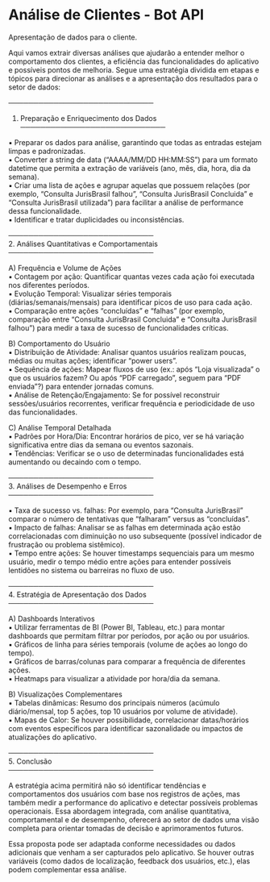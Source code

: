 # Análise de Clientes - Bot API
Apresentação de dados para o cliente.

Aqui vamos extrair diversas análises que ajudarão a entender melhor o comportamento dos clientes, a eficiência das funcionalidades do aplicativo e possíveis pontos de melhoria. Segue uma estratégia dividida em etapas e tópicos para direcionar as análises e a apresentação dos resultados para o setor de dados:

─────────────────────────────  
1. Preparação e Enriquecimento dos Dados  
─────────────────────────────

▪ Preparar os dados para análise, garantindo que todas as entradas estejam limpas e padronizadas.  
▪ Converter a string de data (“AAAA/MM/DD HH:MM:SS”) para um formato datetime que permita a extração de variáveis (ano, mês, dia, hora, dia da semana).  
▪ Criar uma lista de ações e agrupar aquelas que possuem relações (por exemplo, “Consulta JurisBrasil falhou”, “Consulta JurisBrasil Concluida” e “Consulta JurisBrasil utilizada”) para facilitar a análise de performance dessa funcionalidade.  
▪ Identificar e tratar duplicidades ou inconsistências.

─────────────────────────────  
2. Análises Quantitativas e Comportamentais  
─────────────────────────────

A) Frequência e Volume de Ações  
▪ Contagem por ação: Quantificar quantas vezes cada ação foi executada nos diferentes períodos.  
▪ Evolução Temporal: Visualizar séries temporais (diárias/semanais/mensais) para identificar picos de uso para cada ação.  
▪ Comparação entre ações “concluídas” e “falhas” (por exemplo, comparação entre “Consulta JurisBrasil Concluida” e “Consulta JurisBrasil falhou”) para medir a taxa de sucesso de funcionalidades críticas.

B) Comportamento do Usuário  
▪ Distribuição de Atividade: Analisar quantos usuários realizam poucas, médias ou muitas ações; identificar “power users”.  
▪ Sequência de ações: Mapear fluxos de uso (ex.: após “Loja visualizada” o que os usuários fazem? Ou após “PDF carregado”, seguem para “PDF enviada”?) para entender jornadas comuns.  
▪ Análise de Retenção/Engajamento: Se for possível reconstruir sessões/usuários recorrentes, verificar frequência e periodicidade de uso das funcionalidades.

C) Análise Temporal Detalhada  
▪ Padrões por Hora/Dia: Encontrar horários de pico, ver se há variação significativa entre dias da semana ou eventos sazonais.  
▪ Tendências: Verificar se o uso de determinadas funcionalidades está aumentando ou decaindo com o tempo.

─────────────────────────────  
3. Análises de Desempenho e Erros  
─────────────────────────────

▪ Taxa de sucesso vs. falhas: Por exemplo, para “Consulta JurisBrasil” comparar o número de tentativas que “falharam” versus as “concluídas”.  
▪ Impacto de falhas: Analisar se as falhas em determinada ação estão correlacionadas com diminuição no uso subsequente (possível indicador de frustração ou problema sistêmico).  
▪ Tempo entre ações: Se houver timestamps sequenciais para um mesmo usuário, medir o tempo médio entre ações para entender possíveis lentidões no sistema ou barreiras no fluxo de uso.

─────────────────────────────  
4. Estratégia de Apresentação dos Dados  
─────────────────────────────

A) Dashboards Interativos  
▪ Utilizar ferramentas de BI (Power BI, Tableau, etc.) para montar dashboards que permitam filtrar por períodos, por ação ou por usuários.  
▪ Gráficos de linha para séries temporais (volume de ações ao longo do tempo).  
▪ Gráficos de barras/colunas para comparar a frequência de diferentes ações.  
▪ Heatmaps para visualizar a atividade por hora/dia da semana.

B) Visualizações Complementares  
▪ Tabelas dinâmicas: Resumo dos principais números (acúmulo diário/mensal, top 5 ações, top 10 usuários por volume de atividade).  
▪ Mapas de Calor: Se houver possibilidade, correlacionar datas/horários com eventos específicos para identificar sazonalidade ou impactos de atualizações do aplicativo.

─────────────────────────────  
5. Conclusão  
─────────────────────────────

A estratégia acima permitirá não só identificar tendências e comportamentos dos usuários com base nos registros de ações, mas também medir a performance do aplicativo e detectar possíveis problemas operacionais. Essa abordagem integrada, com análise quantitativa, comportamental e de desempenho, oferecerá ao setor de dados uma visão completa para orientar tomadas de decisão e aprimoramentos futuros.

Essa proposta pode ser adaptada conforme necessidades ou dados adicionais que venham a ser capturados pelo aplicativo. Se houver outras variáveis (como dados de localização, feedback dos usuários, etc.), elas podem complementar essa análise.
